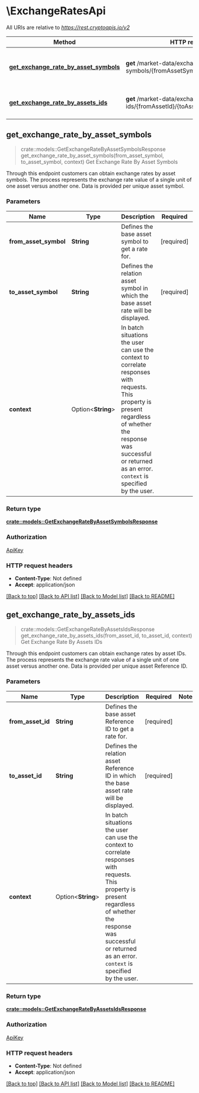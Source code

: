 # \ExchangeRatesApi

All URIs are relative to *https://rest.cryptoapis.io/v2*

Method | HTTP request | Description
------------- | ------------- | -------------
[**get_exchange_rate_by_asset_symbols**](ExchangeRatesApi.md#get_exchange_rate_by_asset_symbols) | **get** /market-data/exchange-rates/by-symbols/{fromAssetSymbol}/{toAssetSymbol} | Get Exchange Rate By Asset Symbols
[**get_exchange_rate_by_assets_ids**](ExchangeRatesApi.md#get_exchange_rate_by_assets_ids) | **get** /market-data/exchange-rates/by-asset-ids/{fromAssetId}/{toAssetId} | Get Exchange Rate By Assets IDs



## get_exchange_rate_by_asset_symbols

> crate::models::GetExchangeRateByAssetSymbolsResponse get_exchange_rate_by_asset_symbols(from_asset_symbol, to_asset_symbol, context)
Get Exchange Rate By Asset Symbols

Through this endpoint customers can obtain exchange rates by asset symbols. The process represents the exchange rate value of a single unit of one asset versus another one. Data is provided per unique asset symbol.

### Parameters


Name | Type | Description  | Required | Notes
------------- | ------------- | ------------- | ------------- | -------------
**from_asset_symbol** | **String** | Defines the base asset symbol to get a rate for. | [required] |
**to_asset_symbol** | **String** | Defines the relation asset symbol in which the base asset rate will be displayed. | [required] |
**context** | Option<**String**> | In batch situations the user can use the context to correlate responses with requests. This property is present regardless of whether the response was successful or returned as an error. `context` is specified by the user. |  |

### Return type

[**crate::models::GetExchangeRateByAssetSymbolsResponse**](GetExchangeRateByAssetSymbolsResponse.md)

### Authorization

[ApiKey](../README.md#ApiKey)

### HTTP request headers

- **Content-Type**: Not defined
- **Accept**: application/json

[[Back to top]](#) [[Back to API list]](../README.md#documentation-for-api-endpoints) [[Back to Model list]](../README.md#documentation-for-models) [[Back to README]](../README.md)


## get_exchange_rate_by_assets_ids

> crate::models::GetExchangeRateByAssetsIdsResponse get_exchange_rate_by_assets_ids(from_asset_id, to_asset_id, context)
Get Exchange Rate By Assets IDs

Through this endpoint customers can obtain exchange rates by asset IDs. The process represents the exchange rate value of a single unit of one asset versus another one. Data is provided per unique asset Reference ID.

### Parameters


Name | Type | Description  | Required | Notes
------------- | ------------- | ------------- | ------------- | -------------
**from_asset_id** | **String** | Defines the base asset Reference ID to get a rate for. | [required] |
**to_asset_id** | **String** | Defines the relation asset Reference ID in which the base asset rate will be displayed. | [required] |
**context** | Option<**String**> | In batch situations the user can use the context to correlate responses with requests. This property is present regardless of whether the response was successful or returned as an error. `context` is specified by the user. |  |

### Return type

[**crate::models::GetExchangeRateByAssetsIdsResponse**](GetExchangeRateByAssetsIDsResponse.md)

### Authorization

[ApiKey](../README.md#ApiKey)

### HTTP request headers

- **Content-Type**: Not defined
- **Accept**: application/json

[[Back to top]](#) [[Back to API list]](../README.md#documentation-for-api-endpoints) [[Back to Model list]](../README.md#documentation-for-models) [[Back to README]](../README.md)

